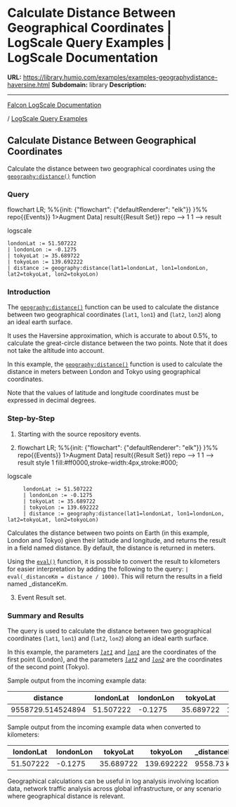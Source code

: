# Calculate Distance Between Geographical Coordinates | LogScale Query Examples | LogScale Documentation

**URL:** https://library.humio.com/examples/examples-geographydistance-haversine.html
**Subdomain:** library
**Description:** 

---

[Falcon LogScale Documentation](https://library.humio.com)

/ [LogScale Query Examples](examples.html)

## Calculate Distance Between Geographical Coordinates

Calculate the distance between two geographical coordinates using the [`geography:distance()`](https://library.humio.com/data-analysis/functions-geography-distance.html) function 

### Query

flowchart LR; %%{init: {"flowchart": {"defaultRenderer": "elk"}} }%% repo{{Events}} 1>Augment Data] result{{Result Set}} repo --> 1 1 --> result

logscale
    
    
    londonLat := 51.507222
    | londonLon := -0.1275
    | tokyoLat := 35.689722
    | tokyoLon := 139.692222
    | distance := geography:distance(lat1=londonLat, lon1=londonLon, lat2=tokyoLat, lon2=tokyoLon)

### Introduction

The [`geography:distance()`](https://library.humio.com/data-analysis/functions-geography-distance.html) function can be used to calculate the distance between two geographical coordinates (`lat1`, `lon1`) and (`lat2`, `lon2`) along an ideal earth surface. 

It uses the Haversine approximation, which is accurate to about 0.5%, to calculate the great-circle distance between the two points. Note that it does not take the altitude into account. 

In this example, the [`geography:distance()`](https://library.humio.com/data-analysis/functions-geography-distance.html) function is used to calculate the distance in meters between London and Tokyo using geographical coordinates. 

Note that the values of latitude and longitude coordinates must be expressed in decimal degrees. 

### Step-by-Step

  1. Starting with the source repository events.

  2. flowchart LR; %%{init: {"flowchart": {"defaultRenderer": "elk"}} }%% repo{{Events}} 1>Augment Data] result{{Result Set}} repo --> 1 1 --> result style 1 fill:#ff0000,stroke-width:4px,stroke:#000;

logscale
         
         londonLat := 51.507222
         | londonLon := -0.1275
         | tokyoLat := 35.689722
         | tokyoLon := 139.692222
         | distance := geography:distance(lat1=londonLat, lon1=londonLon, lat2=tokyoLat, lon2=tokyoLon)

Calculates the distance between two points on Earth (in this example, London and Tokyo) given their latitude and longitude, and returns the result in a field named distance. By default, the distance is returned in meters. 

Using the [`eval()`](https://library.humio.com/data-analysis/functions-eval.html) function, it is possible to convert the result to kilometers for easier interpretation by adding the following to the query: `| eval(_distanceKm = distance / 1000)`. This will return the results in a field named _distanceKm. 

  3. Event Result set.




### Summary and Results

The query is used to calculate the distance between two geographical coordinates (`lat1`, `lon1`) and (`lat2`, `lon2`) along an ideal earth surface. 

In this example, the parameters [_`lat1`_](https://library.humio.com/data-analysis/functions-geography-distance.html#query-functions-geography-distance-lat1) and [_`lon1`_](https://library.humio.com/data-analysis/functions-geography-distance.html#query-functions-geography-distance-lon1) are the coordinates of the first point (London), and the parameters [_`lat2`_](https://library.humio.com/data-analysis/functions-geography-distance.html#query-functions-geography-distance-lat2) and [_`lon2`_](https://library.humio.com/data-analysis/functions-geography-distance.html#query-functions-geography-distance-lon2) are the coordinates of the second point (Tokyo). 

Sample output from the incoming example data: 

distance| londonLat| londonLon| tokyoLat| tokyoLon  
---|---|---|---|---  
9558729.514524894| 51.507222| -0.1275| 35.689722| 139.692222  
  
Sample output from the incoming example data when converted to kilometers: 

londonLat| londonLon| tokyoLat| tokyoLon| _distanceKm  
---|---|---|---|---  
51.507222| -0.1275| 35.689722| 139.692222| 9558.73 km  
  
Geographical calculations can be useful in log analysis involving location data, network traffic analysis across global infrastructure, or any scenario where geographical distance is relevant.

